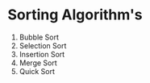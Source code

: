 # Sorting Algorithm's

1. Bubble Sort
2. Selection Sort
3. Insertion Sort
4. Merge Sort
5. Quick Sort 
